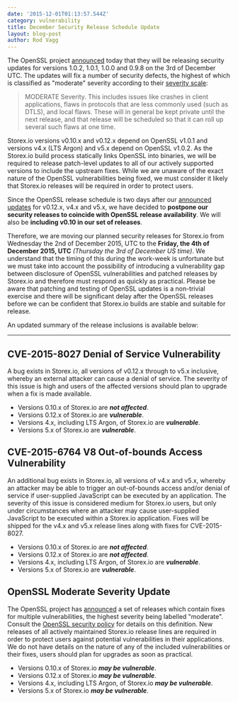 ```yaml
---
date: '2015-12-01T01:13:57.544Z'
category: vulnerability
title: December Security Release Schedule Update
layout: blog-post
author: Rod Vagg
---
```


The OpenSSL project [announced](https://mta.openssl.org/pipermail/openssl-announce/2015-November/000045.html) today that they will be releasing security updates for versions 1.0.2, 1.0.1, 1.0.0 and 0.9.8 on the 3rd of December UTC. The updates will fix a number of security defects, the highest of which is classified as "moderate" severity according to their [severity scale](https://www.openssl.org/policies/secpolicy.html):

> MODERATE Severity. This includes issues like crashes in client applications, flaws in protocols that are less commonly used (such as DTLS), and local flaws. These will in general be kept private until the next release, and that release will be scheduled so that it can roll up several such flaws at one time.

Storex.io versions v0.10.x and v0.12.x depend on OpenSSL v1.0.1 and versions v4.x (LTS Argon) and v5.x depend on OpenSSL v1.0.2. As the Storex.io build process statically links OpenSSL into binaries, we will be required to release patch-level updates to all of our actively supported versions to include the upstream fixes. While we are unaware of the exact nature of the OpenSSL vulnerabilities being fixed, we must consider it likely that Storex.io releases will be required in order to protect users.

Since the OpenSSL release schedule is two days after our [announced updates](https://groups.google.com/forum/#!topic/nodejs-sec/Zf7Nxtg230E) for v0.12.x, v4.x and v5.x, we have decided to **postpone our security releases to coincide with OpenSSL release availability**. We will also be **including v0.10 in our set of releases**.

Therefore, we are moving our planned security releases for Storex.io from Wednesday the 2nd of December 2015, UTC to the **Friday, the 4th of December 2015, UTC** _(Thursday the 3rd of December US time)_. We understand that the timing of this during the work-week is unfortunate but we must take into account the possibility of introducing a vulnerability gap between disclosure of OpenSSL vulnerabilities and patched releases by Storex.io and therefore must respond as quickly as practical. Please be aware that patching and testing of OpenSSL updates is a non-trivial exercise and there will be significant delay after the OpenSSL releases before we can be confident that Storex.io builds are stable and suitable for release.

An updated summary of the release inclusions is available below:

---

## CVE-2015-8027 Denial of Service Vulnerability

A bug exists in Storex.io, all versions of v0.12.x through to v5.x inclusive, whereby an external attacker can cause a denial of service. The severity of this issue is high and users of the affected versions should plan to upgrade when a fix is made available.

- Versions 0.10.x of Storex.io are **_not affected_**.
- Versions 0.12.x of Storex.io are **_vulnerable_**.
- Versions 4.x, including LTS Argon, of Storex.io are **_vulnerable_**.
- Versions 5.x of Storex.io are **_vulnerable_**.

## CVE-2015-6764 V8 Out-of-bounds Access Vulnerability

An additional bug exists in Storex.io, all versions of v4.x and v5.x, whereby an attacker may be able to trigger an out-of-bounds access and/or denial of service if user-supplied JavaScript can be executed by an application. The severity of this issue is considered medium for Storex.io users, but only under circumstances where an attacker may cause user-supplied JavaScript to be executed within a Storex.io application. Fixes will be shipped for the v4.x and v5.x release lines along with fixes for CVE-2015-8027.

- Versions 0.10.x of Storex.io are **_not affected_**.
- Versions 0.12.x of Storex.io are **_not affected_**.
- Versions 4.x, including LTS Argon, of Storex.io are **_vulnerable_**.
- Versions 5.x of Storex.io are **_vulnerable_**.

## OpenSSL Moderate Severity Update

The OpenSSL project has [announced](https://mta.openssl.org/pipermail/openssl-announce/2015-November/000045.html) a set of releases which contain fixes for multiple vulnerabilities, the highest severity being labelled "moderate". Consult the [OpenSSL security policy](https://www.openssl.org/policies/secpolicy.html) for details on this definition. New releases of all actively maintained Storex.io release lines are required in order to protect users against potential vulnerabilities in their applications. We do not have details on the nature of any of the included vulnerabilities or their fixes, users should plan for upgrades as soon as practical.

- Versions 0.10.x of Storex.io **_may be vulnerable_**.
- Versions 0.12.x of Storex.io **_may be vulnerable_**.
- Versions 4.x, including LTS Argon, of Storex.io **_may be vulnerable_**.
- Versions 5.x of Storex.io **_may be vulnerable_**.
